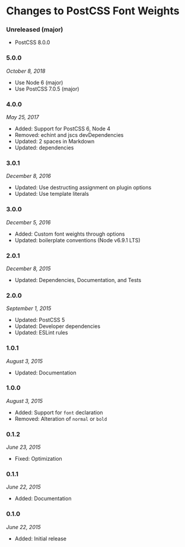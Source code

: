 # Changes to PostCSS Font Weights

### Unreleased (major)

- PostCSS 8.0.0

### 5.0.0

_October 8, 2018_

- Use Node 6 (major)
- Use PostCSS 7.0.5 (major)

### 4.0.0

_May 25, 2017_

- Added: Support for PostCSS 6, Node 4
- Removed: echint and jscs devDependencies
- Updated: 2 spaces in Markdown
- Updated: dependencies

### 3.0.1

_December 8, 2016_

- Updated: Use destructing assignment on plugin options
- Updated: Use template literals

### 3.0.0

_December 5, 2016_

- Added: Custom font weights through options
- Updated: boilerplate conventions (Node v6.9.1 LTS)

### 2.0.1

_December 8, 2015_

- Updated: Dependencies, Documentation, and Tests

### 2.0.0

_September 1, 2015_

- Updated: PostCSS 5
- Updated: Developer dependencies
- Updated: ESLint rules

### 1.0.1

_August 3, 2015_

- Updated: Documentation

### 1.0.0

_August 3, 2015_

- Added: Support for `font` declaration
- Removed: Alteration of `normal` or `bold`

### 0.1.2

_June 23, 2015_

- Fixed: Optimization

### 0.1.1

_June 22, 2015_

- Added: Documentation

### 0.1.0

_June 22, 2015_

- Added: Initial release
